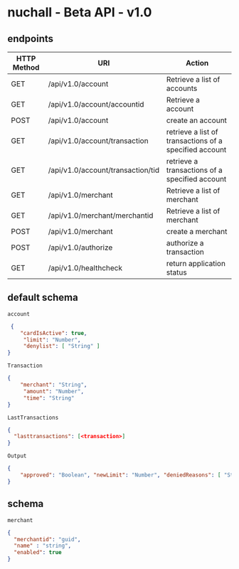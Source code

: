 # nuchall - Beta API - v1.0



## endpoints

| HTTP Method | URI | Action|
|------------ |-----|-------|
| GET | /api/v1.0/account | Retrieve a list of accounts  |
| GET | /api/v1.0/account/accountid | Retrieve a account |
| POST | /api/v1.0/account | create an account |
| GET | /api/v1.0/account/transaction | retrieve a list of transactions of a specified account |
| GET | /api/v1.0/account/transaction/tid | retrieve a transactions of a specified account |
| GET | /api/v1.0/merchant | Retrieve a list of merchant |
| GET | /api/v1.0/merchant/merchantid | Retrieve a list of merchant |
| POST | /api/v1.0/merchant | create a merchant |
| POST | /api/v1.0/authorize | authorize a transaction |
| GET | /api/v1.0/healthcheck | return application status |

## default schema

`account`
```json
 {
    "cardIsActive": true,
     "limit": "Number",
     "denylist": [ "String" ]
}
```

`Transaction`
```json
{
    "merchant": "String",
     "amount": "Number",
     "time": "String"
}
```

`LastTransactions`
```json
{
  "lasttransactions": [<transaction>]
}
```

`Output`
```json
{
    "approved": "Boolean", "newLimit": "Number", "deniedReasons": [ "String" ]
}
```

## schema

`merchant`
```json
{
  "merchantid": "guid",
  "name" : "string",
  "enabled": true
}
```